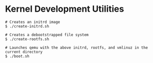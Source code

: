 # Kernel Development Utilities

```
# Creates an initrd image
$ ./create-initrd.sh

# Creates a debootstrapped file system
$ ./create-rootfs.sh

# Launches qemu with the above initrd, rootfs, and vmlinuz in the current directory
$ ./boot.sh		
```
